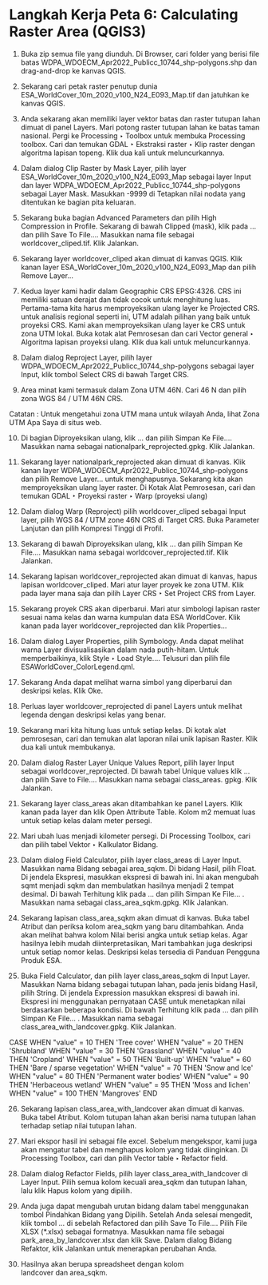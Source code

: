 # Langkah Kerja Peta 6: Calculating Raster Area (QGIS3)

1. Buka zip semua file yang diunduh. Di Browser, cari folder yang berisi file batas WDPA_WDOECM_Apr2022_Publicc_10744_shp-polygons.shp dan drag-and-drop ke kanvas QGIS.

2. Sekarang cari petak raster penutup dunia ESA_WorldCover_10m_2020_v100_N24_E093_Map.tif dan jatuhkan ke kanvas QGIS.

3. Anda sekarang akan memiliki layer vektor batas dan raster tutupan lahan dimuat di panel Layers. Mari potong raster tutupan lahan ke batas taman nasional. Pergi ke Processing ‣ Toolbox untuk membuka Processing toolbox. Cari dan temukan GDAL ‣ Ekstraksi raster ‣ Klip raster dengan algoritma lapisan topeng. Klik dua kali untuk meluncurkannya.

4. Dalam dialog Clip Raster by Mask Layer, pilih layer ESA_WorldCover_10m_2020_v100_N24_E093_Map sebagai layer Input dan layer WDPA_WDOECM_Apr2022_Publicc_10744_shp-polygons sebagai Layer Mask. Masukkan -9999 di Tetapkan nilai nodata yang ditentukan ke bagian pita keluaran.

5. Sekarang buka bagian Advanced Parameters dan pilih High Compression in Profile. Sekarang di bawah Clipped (mask), klik pada ... dan pilih Save To File…. Masukkan nama file sebagai worldcover_cliped.tif. Klik Jalankan.

6. Sekarang layer worldcover_cliped akan dimuat di kanvas QGIS. Klik kanan layer ESA_WorldCover_10m_2020_v100_N24_E093_Map dan pilih Remove Layer…

7. Kedua layer kami hadir dalam Geographic CRS EPSG:4326. CRS ini memiliki satuan derajat dan tidak cocok untuk menghitung luas. Pertama-tama kita harus memproyeksikan ulang layer ke Projected CRS. untuk analisis regional seperti ini, UTM adalah pilihan yang baik untuk proyeksi CRS. Kami akan memproyeksikan ulang layer ke CRS untuk zona UTM lokal. Buka kotak alat Pemrosesan dan cari Vector general ‣ Algoritma lapisan proyeksi ulang. Klik dua kali untuk meluncurkannya.

8. Dalam dialog Reproject Layer, pilih layer WDPA_WDOECM_Apr2022_Publicc_10744_shp-polygons sebagai layer Input, klik tombol Select CRS di bawah Target CRS.

9. Area minat kami termasuk dalam Zona UTM 46N. Cari 46 N dan pilih zona WGS 84 / UTM 46N CRS.

Catatan : Untuk mengetahui zona UTM mana untuk wilayah Anda, lihat Zona UTM Apa Saya di situs web.

10. Di bagian Diproyeksikan ulang, klik ... dan pilih Simpan Ke File…. Masukkan nama sebagai nationalpark_reprojected.gpkg. Klik Jalankan.

11. Sekarang layer nationalpark_reprojected akan dimuat di kanvas. Klik kanan layer WDPA_WDOECM_Apr2022_Publicc_10744_shp-polygons dan pilih Remove Layer… untuk menghapusnya. Sekarang kita akan memproyeksikan ulang layer raster. Di Kotak Alat Pemrosesan, cari dan temukan GDAL ‣ Proyeksi raster ‣ Warp (proyeksi ulang)

12. Dalam dialog Warp (Reproject) pilih worldcover_cliped sebagai Input layer, pilih WGS 84 / UTM zone 46N CRS di Target CRS. Buka Parameter Lanjutan dan pilih Kompresi Tinggi di Profil.

13. Sekarang di bawah Diproyeksikan ulang, klik ... dan pilih Simpan Ke File…. Masukkan nama sebagai worldcover_reprojected.tif. Klik Jalankan.

14. Sekarang lapisan worldcover_reprojected akan dimuat di kanvas, hapus lapisan worldcover_cliped. Mari atur layer proyek ke zona UTM. Klik pada layer mana saja dan pilih Layer CRS ‣ Set Project CRS from Layer.

15. Sekarang proyek CRS akan diperbarui. Mari atur simbologi lapisan raster sesuai nama kelas dan warna kumpulan data ESA WorldCover. Klik kanan pada layer worldcover_reprojected dan klik Properties…

16. Dalam dialog Layer Properties, pilih Symbology. Anda dapat melihat warna Layer divisualisasikan dalam nada putih-hitam. Untuk memperbaikinya, klik Style ‣ Load Style…. Telusuri dan pilih file ESAWorldCover_ColorLegend.qml.

17. Sekarang Anda dapat melihat warna simbol yang diperbarui dan deskripsi kelas. Klik Oke.

18. Perluas layer worldcover_reprojected di panel Layers untuk melihat legenda dengan deskripsi kelas yang benar.

19. Sekarang mari kita hitung luas untuk setiap kelas. Di kotak alat pemrosesan, cari dan temukan alat laporan nilai unik lapisan Raster. Klik dua kali untuk membukanya.

20. Dalam dialog Raster Layer Unique Values Report, pilih layer Input sebagai worldcover_reprojected. Di bawah tabel Unique values klik ... dan pilih Save to File…. Masukkan nama sebagai class_areas. gpkg. Klik Jalankan.

21. Sekarang layer class_areas akan ditambahkan ke panel Layers. Klik kanan pada layer dan klik Open Attribute Table. Kolom m2 memuat luas untuk setiap kelas dalam meter persegi.

22. Mari ubah luas menjadi kilometer persegi. Di Processing Toolbox, cari dan pilih tabel Vektor ‣ Kalkulator Bidang.

23. Dalam dialog Field Calculator, pilih layer class_areas di Layer Input. Masukkan nama Bidang sebagai area_sqkm. Di bidang Hasil, pilih Float. Di jendela Ekspresi, masukkan ekspresi di bawah ini. Ini akan mengubah sqmt menjadi sqkm dan membulatkan hasilnya menjadi 2 tempat desimal. Di bawah Terhitung klik pada ... dan pilih Simpan Ke File… . Masukkan nama sebagai class_area_sqkm.gpkg. Klik Jalankan.

24. Sekarang lapisan class_area_sqkm akan dimuat di kanvas. Buka tabel Atribut dan periksa kolom area_sqkm yang baru ditambahkan. Anda akan melihat bahwa kolom Nilai berisi angka untuk setiap kelas. Agar hasilnya lebih mudah diinterpretasikan, Mari tambahkan juga deskripsi untuk setiap nomor kelas. Deskripsi kelas tersedia di Panduan Pengguna Produk ESA.

25. Buka Field Calculator, dan pilih layer class_areas_sqkm di Input Layer. Masukkan Nama bidang sebagai tutupan lahan, pada jenis bidang Hasil, pilih String. Di jendela Expression masukkan ekspresi di bawah ini. Ekspresi ini menggunakan pernyataan CASE untuk menetapkan nilai berdasarkan beberapa kondisi. Di bawah Terhitung klik pada ... dan pilih Simpan Ke File… . Masukkan nama sebagai class_area_with_landcover.gpkg. Klik Jalankan.

CASE WHEN "value" = 10 THEN 'Tree cover' WHEN "value" = 20 THEN 'Shrubland' WHEN "value" = 30 THEN 'Grassland' WHEN "value" = 40 THEN 'Cropland' WHEN "value" = 50 THEN 'Built-up' WHEN "value" = 60 THEN 'Bare / sparse vegetation' WHEN "value" = 70 THEN 'Snow and Ice' WHEN "value" = 80 THEN 'Permanent water bodies' WHEN "value" = 90 THEN 'Herbaceous wetland' WHEN "value" = 95 THEN 'Moss and lichen' WHEN "value" = 100 THEN 'Mangroves' END

26. Sekarang lapisan class_area_with_landcover akan dimuat di kanvas. Buka tabel Atribut. Kolom tutupan lahan akan berisi nama tutupan lahan terhadap setiap nilai tutupan lahan.

27. Mari ekspor hasil ini sebagai file excel. Sebelum mengekspor, kami juga akan mengatur tabel dan menghapus kolom yang tidak diinginkan. Di Processing Toolbox, cari dan pilih Vector table ‣ Refactor field.

28. Dalam dialog Refactor Fields, pilih layer class_area_with_landcover di Layer Input. Pilih semua kolom kecuali area_sqkm dan tutupan lahan, lalu klik Hapus kolom yang dipilih.

29. Anda juga dapat mengubah urutan bidang dalam tabel menggunakan tombol Pindahkan Bidang yang Dipilih. Setelah Anda selesai mengedit, klik tombol ... di sebelah Refactored dan pilih Save To File…. Pilih File XLSX (*.xlsx) sebagai formatnya. Masukkan nama file sebagai park_area_by_landcover.xlsx dan klik Save. Dalam dialog Bidang Refaktor, klik Jalankan untuk menerapkan perubahan Anda.

30. Hasilnya akan berupa spreadsheet dengan kolom landcover dan area_sqkm.

